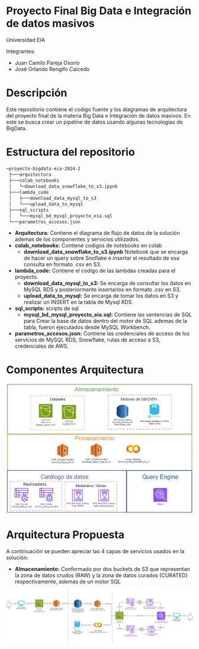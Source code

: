 # Proyecto Final Big Data e Integración de datos masivos
 Universidad EIA

Integrantes:
- Juan Camilo Pareja Osorio
- José Orlando Rengifo Caicedo

# Descripción

Este repositorio contiene el codigo fuente y los diagramas de arquitectura del proyecto final de la materia Big Data e Integración de datos masivos. En este se busca crear un pipeline de datos usando algunas tecnologias de BigData.

# Estructura del repositorio

```plaintext
─proyecto-bigdata-eia-2024-2
 ├───arquitectura
 ├───colab_notebooks
 │   └─download_data_snowflake_to_s3.ipynb
 ├───lambda_code
 │   ├───download_data_mysql_to_s3
 │   └───upload_data_to_mysql
 ├───sql_scripts
 │   └───mysql_bd_mysql_proyecto_eia.sql
 └───parametros_accesos.json

```


- **Arquitectura:** Contiene el diagrama de flujo de datos de la solución ademas de los componentes y servicios utilizados.
- **colab_notebooks:** Contiene codigos de notebooks en colab
  - **download_data_snowflake_to_s3.ipynb** Notebook que se encarga de hacer un query sobre Snoflake e insertar el resultado de esa consulta en formato .csv en S3.
- **lambda_code:** Contiene el codigo de las lambdas creadas para el proyecto.
  - **download_data_mysql_to_s3:** Se encarga de consultar los datos en MySQL RDS y posteriormente insertarlos en formato .csv en S3.
  - **upload_data_to_mysql:** Se encarga de tomar los datos en S3 y realizar un INSERT en la tabla de Mysql RDS.
- **sql_scripts:** scripts de sql
  - **mysql_bd_mysql_proyecto_eia.sql:** Contiene las sentencias de SQL para Crear la base de datos dentro del motor de SQL ademas de la tabla, fueron ejecutados desde MySQL Workbench.
- **parametros_accesos.json:** Contiene las credenciales de acceso de los servicios de MySQL RDS, Snowflake, rutas de acceso a S3, credenciales de AWS.


# Componentes Arquitectura
![Componentes Arquitectura](arquitectura\componentes_arquitectura.png)

# Arquitectura Propuesta

A continuación se pueden apreciar las 4 capas de servicios usados en la solución:

- **Almacenamiento:** Conformado por dos buckets de S3 que representan la zona de datos crudos (RAW) y la zona de datos curados (CURATED) respectivamente, ademas de un motor SQL  

![Arquitectura Proyecto final](arquitectura\diagrama_arquitectura.png)

